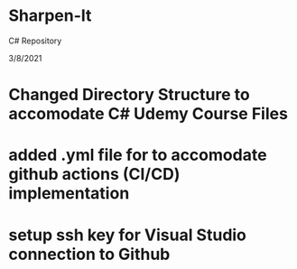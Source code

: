 # Sharpen-It
C# Repository

3/8/2021
# Changed Directory Structure to accomodate C# Udemy Course Files
# added .yml file for to accomodate github actions (CI/CD) implementation
# setup ssh key for Visual Studio connection to Github

